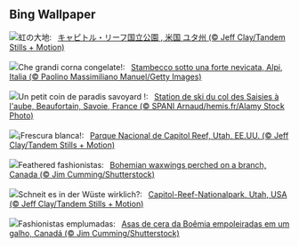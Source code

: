 ## Bing Wallpaper
![](https://www.bing.com/th?id=OHR.CapitolReefSnow_JA-JP1048193516_UHD.jpg&w=1000)虹の大地:&nbsp;&ensp;[キャピトル・リーフ国立公園 , 米国 ユタ州 (© Jeff Clay/Tandem Stills + Motion)](https://www.bing.com/th?id=OHR.CapitolReefSnow_JA-JP1048193516_UHD.jpg)
<br><br/>
![](https://www.bing.com/th?id=OHR.KingAlps_IT-IT9812724645_UHD.jpg&w=1000)Che grandi corna congelate!:&nbsp;&ensp;[Stambecco sotto una forte nevicata, Alpi, Italia (© Paolino Massimiliano Manuel/Getty Images)](https://www.bing.com/th?id=OHR.KingAlps_IT-IT9812724645_UHD.jpg)
<br><br/>
![](https://www.bing.com/th?id=OHR.Beaufortain_FR-FR7561012950_UHD.jpg&w=1000)Un petit coin de paradis savoyard !:&nbsp;&ensp;[Station de ski du col des Saisies à l'aube, Beaufortain, Savoie, France (© SPANI Arnaud/hemis.fr/Alamy Stock Photo)](https://www.bing.com/th?id=OHR.Beaufortain_FR-FR7561012950_UHD.jpg)
<br><br/>
![](https://www.bing.com/th?id=OHR.CapitolReefSnow_ES-ES2636355852_UHD.jpg&w=1000)¡Frescura blanca!:&nbsp;&ensp;[Parque Nacional de Capitol Reef, Utah, EE.UU. (© Jeff Clay/Tandem Stills + Motion)](https://www.bing.com/th?id=OHR.CapitolReefSnow_ES-ES2636355852_UHD.jpg)
<br><br/>
![](https://www.bing.com/th?id=OHR.WinterWaxwings_EN-GB4953491733_UHD.jpg&w=1000)Feathered fashionistas:&nbsp;&ensp;[Bohemian waxwings perched on a branch, Canada (© Jim Cumming/Shutterstock)](https://www.bing.com/th?id=OHR.WinterWaxwings_EN-GB4953491733_UHD.jpg)
<br><br/>
![](https://www.bing.com/th?id=OHR.CapitolReefSnow_DE-DE9763583316_UHD.jpg&w=1000)Schneit es in der Wüste wirklich?:&nbsp;&ensp;[Capitol-Reef-Nationalpark, Utah, USA (© Jeff Clay/Tandem Stills + Motion)](https://www.bing.com/th?id=OHR.CapitolReefSnow_DE-DE9763583316_UHD.jpg)
<br><br/>
![](https://www.bing.com/th?id=OHR.WinterWaxwings_PT-BR7478795667_UHD.jpg&w=1000)Fashionistas emplumadas:&nbsp;&ensp;[Asas de cera da Boêmia empoleiradas em um galho, Canadá (© Jim Cumming/Shutterstock)](https://www.bing.com/th?id=OHR.WinterWaxwings_PT-BR7478795667_UHD.jpg)
<br><br/>
